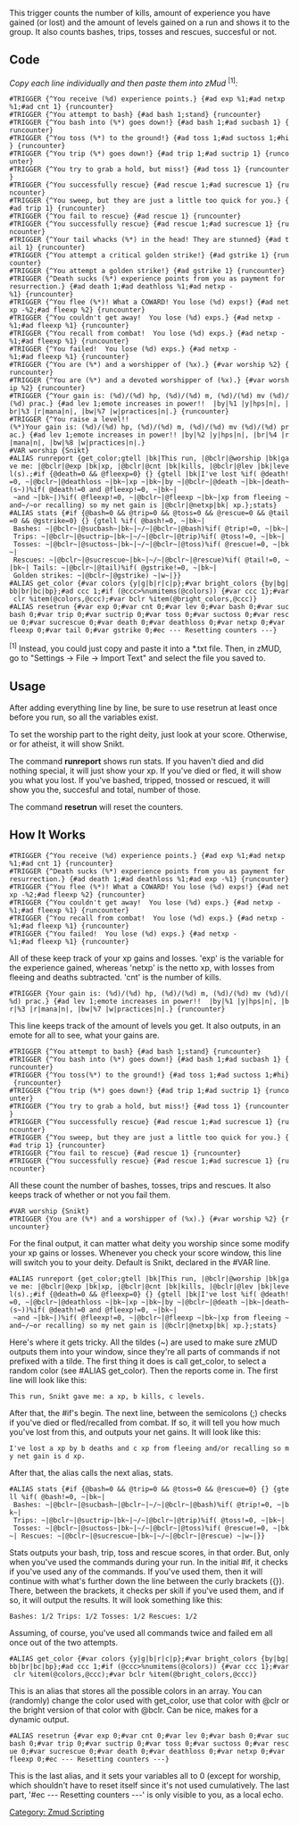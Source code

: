 This trigger counts the number of kills, amount of experience you have
gained (or lost) and the amount of levels gained on a run and shows it
to the group. It also counts bashes, trips, tosses and rescues,
succesful or not.

## Code

*Copy each line individually and then paste them into zMud*
<sup>\[1\]</sup>*:*

`#TRIGGER {^You receive (%d) experience points.} {#ad exp %1;#ad netxp %1;#ad cnt 1} {runcounter}`  
`#TRIGGER {^You attempt to bash} {#ad bash 1;stand} {runcounter}`  
`#TRIGGER {^You bash into (%*) goes down!} {#ad bash 1;#ad sucbash 1} {runcounter}`  
`#TRIGGER {^You toss (%*) to the ground!} {#ad toss 1;#ad suctoss 1;#hi} {runcounter}`  
`#TRIGGER {^You trip (%*) goes down!} {#ad trip 1;#ad suctrip 1} {runcounter}`  
`#TRIGGER {^You try to grab a hold, but miss!} {#ad toss 1} {runcounter}`  
`#TRIGGER {^You successfully rescue} {#ad rescue 1;#ad sucrescue 1} {runcounter}`  
`#TRIGGER {^You sweep, but they are just a little too quick for you.} {#ad trip 1} {runcounter}`  
`#TRIGGER {^You fail to rescue} {#ad rescue 1} {runcounter}`  
`#TRIGGER {^You successfully rescue} {#ad rescue 1;#ad sucrescue 1} {runcounter}`  
`#TRIGGER {^Your tail whacks (%*) in the head! They are stunned} {#ad tail 1} {runcounter}`  
`#TRIGGER {^You attempt a critical golden strike!} {#ad gstrike 1} {runcounter}`  
`#TRIGGER {^You attempt a golden strike!} {#ad gstrike 1} {runcounter}`  
`#TRIGGER {^Death sucks (%*) experience points from you as payment for resurrection.} {#ad death 1;#ad deathloss %1;#ad netxp -%1} {runcounter}`  
`#TRIGGER {^You flee (%*)! What a COWARD! You lose (%d) exps!} {#ad netxp -%2;#ad fleexp %2} {runcounter}`  
`#TRIGGER {^You couldn't get away!  You lose (%d) exps.} {#ad netxp -%1;#ad fleexp %1} {runcounter}`  
`#TRIGGER {^You recall from combat!  You lose (%d) exps.} {#ad netxp -%1;#ad fleexp %1} {runcounter}`  
`#TRIGGER {^You failed!  You lose (%d) exps.} {#ad netxp -%1;#ad fleexp %1} {runcounter}`  
`#TRIGGER {^You are (%*) and a worshipper of (%x).} {#var worship %2} {runcounter}`  
`#TRIGGER {^You are (%*) and a devoted worshipper of (%x).} {#var worship %2} {runcounter}`  
`#TRIGGER {^Your gain is: (%d)/(%d) hp, (%d)/(%d) m, (%d)/(%d) mv (%d)/(%d) prac.} {#ad lev 1;emote increases in power!!  |by|%1 |y|hps|n|, |br|%3 |r|mana|n|, |bw|%7 |w|practices|n|.} {runcounter}`  
`#TRIGGER {^You raise a level!!(%*)Your gain is: (%d)/(%d) hp, (%d)/(%d) m, (%d)/(%d) mv (%d)/(%d) prac.} {#ad lev 1;emote increases in power!! |by|%2 |y|hps|n|, |br|%4 |r|mana|n|, |bw|%8 |w|practices|n|.}`  
`#VAR worship {Snikt}`  
`#ALIAS runreport {get_color;gtell |bk|This run, |@bclr|@worship |bk|gave me: |@bclr|@exp |bk|xp, |@bclr|@cnt |bk|kills, |@bclr|@lev |bk|level(s).;#if {@death=0 && @fleexp=0} {} {gtell |bk|I've lost %if( @death!=0, ~|@bclr~|@deathloss ~|bk~|xp ~|bk~|by ~|@bclr~|@death ~|bk~|death~(s~))%if( @death!=0 and @fleexp!=0, ~|bk~| ~and ~|bk~|)%if( @fleexp!=0, ~|@bclr~|@fleexp ~|bk~|xp from fleeing ~and~/~or recalling) so my net gain is |@bclr|@netxp|bk| xp.};stats}`  
`#ALIAS stats {#if {@bash=0 && @trip=0 && @toss=0 && @rescue=0 && @tail=0 && @gstrike=0} {} {gtell %if( @bash!=0, ~|bk~| Bashes: ~|@bclr~|@sucbash~|bk~|~/~|@bclr~|@bash)%if( @trip!=0, ~|bk~| Trips: ~|@bclr~|@suctrip~|bk~|~/~|@bclr~|@trip)%if( @toss!=0, ~|bk~| Tosses: ~|@bclr~|@suctoss~|bk~|~/~|@bclr~|@toss)%if( @rescue!=0, ~|bk~| Rescues: ~|@bclr~|@sucrescue~|bk~|~/~|@bclr~|@rescue)%if( @tail!=0, ~|bk~| Tails: ~|@bclr~|@tail)%if( @gstrike!=0, ~|bk~| Golden strikes: ~|@bclr~|@gstrike) ~|w~|}}`  
`#ALIAS get_color {#var colors {y|g|b|r|c|p};#var bright_colors {by|bg|bb|br|bc|bp};#ad ccc 1;#if (@ccc>%numitems(@colors)) {#var ccc 1};#var clr %item(@colors,@ccc);#var bclr %item(@bright_colors,@ccc)}`  
`#ALIAS resetrun {#var exp 0;#var cnt 0;#var lev 0;#var bash 0;#var sucbash 0;#var trip 0;#var suctrip 0;#var toss 0;#var suctoss 0;#var rescue 0;#var sucrescue 0;#var death 0;#var deathloss 0;#var netxp 0;#var fleexp 0;#var tail 0;#var gstrike 0;#ec --- Resetting counters ---}`

<sup>\[1\]</sup> Instead, you could just copy and paste it into a \*.txt
file. Then, in zMUD, go to "Settings -\> File -\> Import Text" and
select the file you saved to.

## Usage

After adding everything line by line, be sure to use resetrun at least
once before you run, so all the variables exist.

To set the worship part to the right deity, just look at your score.
Otherwise, or for atheist, it will show Snikt.

The command **runreport** shows run stats. If you haven't died and did
nothing special, it will just show your xp. If you've died or fled, it
will show you what you lost. If you've bashed, tripped, tnossed or
rescued, it will show you the, succesful and total, number of those.

The command **resetrun** will reset the counters.

## How It Works

`#TRIGGER {^You receive (%d) experience points.} {#ad exp %1;#ad netxp %1;#ad cnt 1} {runcounter}`  
`#TRIGGER {^Death sucks (%*) experience points from you as payment for resurrection.} {#ad death 1;#ad deathloss %1;#ad exp -%1} {runcounter}`  
`#TRIGGER {^You flee (%*)! What a COWARD! You lose (%d) exps!} {#ad netxp -%2;#ad fleexp %2} {runcounter}`  
`#TRIGGER {^You couldn't get away!  You lose (%d) exps.} {#ad netxp -%1;#ad fleexp %1} {runcounter}`  
`#TRIGGER {^You recall from combat!  You lose (%d) exps.} {#ad netxp -%1;#ad fleexp %1} {runcounter}`  
`#TRIGGER {^You failed!  You lose (%d) exps.} {#ad netxp -%1;#ad fleexp %1} {runcounter}`

All of these keep track of your xp gains and losses. 'exp' is the
variable for the experience gained, whereas 'netxp' is the netto xp,
with losses from fleeing and deaths subtracted. 'cnt' is the number of
kills.

`#TRIGGER {Your gain is: (%d)/(%d) hp, (%d)/(%d) m, (%d)/(%d) mv (%d)/(%d) prac.} {#ad lev 1;emote increases in power!!  |by|%1 |y|hps|n|, |br|%3 |r|mana|n|, |bw|%7 |w|practices|n|.} {runcounter}`

This line keeps track of the amount of levels you get. It also outputs,
in an emote for all to see, what your gains are.

`#TRIGGER {^You attempt to bash} {#ad bash 1;stand} {runcounter}`  
`#TRIGGER {^You bash into (%*) goes down!} {#ad bash 1;#ad sucbash 1} {runcounter}`  
`#TRIGGER {^You toss(%*) to the ground!} {#ad toss 1;#ad suctoss 1;#hi} {runcounter}`  
`#TRIGGER {^You trip (%*) goes down!} {#ad trip 1;#ad suctrip 1} {runcounter}`  
`#TRIGGER {^You try to grab a hold, but miss!} {#ad toss 1} {runcounter}`  
`#TRIGGER {^You successfully rescue} {#ad rescue 1;#ad sucrescue 1} {runcounter}`  
`#TRIGGER {^You sweep, but they are just a little too quick for you.} {#ad trip 1} {runcounter}`  
`#TRIGGER {^You fail to rescue} {#ad rescue 1} {runcounter}`  
`#TRIGGER {^You successfully rescue} {#ad rescue 1;#ad sucrescue 1} {runcounter}`

All these count the number of bashes, tosses, trips and rescues. It also
keeps track of whether or not you fail them.

`#VAR worship {Snikt}`  
`#TRIGGER {You are (%*) and a worshipper of (%x).} {#var worship %2} {runcounter}`

For the final output, it can matter what deity you worship since some
modify your xp gains or losses. Whenever you check your score window,
this line will switch you to your deity. Default is Snikt, declared in
the \#VAR line.

`#ALIAS runreport {get_color;gtell |bk|This run, |@bclr|@worship |bk|gave me: |@bclr|@exp |bk|xp, |@bclr|@cnt |bk|kills, |@bclr|@lev |bk|level(s).;#if {@death=0 && @fleexp=0} {} {gtell |bk|I've lost %if( @death!=0, ~|@bclr~|@deathloss ~|bk~|xp ~|bk~|by ~|@bclr~|@death ~|bk~|death~(s~))%if( @death!=0 and @fleexp!=0, ~|bk~| ~and ~|bk~|)%if( @fleexp!=0, ~|@bclr~|@fleexp ~|bk~|xp from fleeing ~and~/~or recalling) so my net gain is |@bclr|@netxp|bk| xp.};stats}`

Here's where it gets tricky. All the tildes (\~) are used to make sure
zMUD outputs them into your window, since they're all parts of commands
if not prefixed with a tilde. The first thing it does is call get_color,
to select a random color (see \#ALIAS get_color). Then the reports come
in. The first line will look like this:

`This run, Snikt gave me: a xp, b kills, c levels.`

After that, the \#if's begin. The next line, between the semicolons (;)
checks if you've died or fled/recalled from combat. If so, it will tell
you how much you've lost from this, and outputs your net gains. It will
look like this:

`I've lost a xp by b deaths and c xp from fleeing and/or recalling so my net gain is d xp.`

After that, the alias calls the next alias, stats.

`#ALIAS stats {#if {@bash=0 && @trip=0 && @toss=0 && @rescue=0} {} {gtell %if( @bash!=0, ~|bk~| Bashes: ~|@bclr~|@sucbash~|@bclr~|~/~|@bclr~|@bash)%if( @trip!=0, ~|bk~| Trips: ~|@bclr~|@suctrip~|bk~|~/~|@bclr~|@trip)%if( @toss!=0, ~|bk~| Tosses: ~|@bclr~|@suctoss~|bk~|~/~|@bclr~|@toss)%if( @rescue!=0, ~|bk~| Rescues: ~|@bclr~|@sucrescue~|bk~|~/~|@bclr~|@rescue) ~|w~|}}`

Stats outputs your bash, trip, toss and rescue scores, in that order.
But, only when you've used the commands during your run. In the initial
\#if, it checks if you've used any of the commands. If you've used them,
then it will continue with what's further down the line between the
curly brackets ({}). There, between the brackets, it checks per skill if
you've used them, and if so, it will output the results. It will look
something like this:

`Bashes: 1/2 Trips: 1/2 Tosses: 1/2 Rescues: 1/2`

Assuming, of course, you've used all commands twice and failed em all
once out of the two attempts.

`#ALIAS get_color {#var colors {y|g|b|r|c|p};#var bright_colors {by|bg|bb|br|bc|bp};#ad ccc 1;#if (@ccc>%numitems(@colors)) {#var ccc 1};#var clr %item(@colors,@ccc);#var bclr %item(@bright_colors,@ccc)}`

This is an alias that stores all the possible colors in an array. You
can (randomly) change the color used with get_color, use that color with
@clr or the bright version of that color with @bclr. Can be nice, makes
for a dynamic output.

`#ALIAS resetrun {#var exp 0;#var cnt 0;#var lev 0;#var bash 0;#var sucbash 0;#var trip 0;#var suctrip 0;#var toss 0;#var suctoss 0;#var rescue 0;#var sucrescue 0;#var death 0;#var deathloss 0;#var netxp 0;#var fleexp 0;#ec --- Resetting counters ---}`

This is the last alias, and it sets your variables all to 0 (except for
worship, which shouldn't have to reset itself since it's not used
cumulatively. The last part, '#ec --- Resetting counters ---' is only
visible to you, as a local echo.

[Category: Zmud Scripting](Category:_Zmud_Scripting "wikilink")

